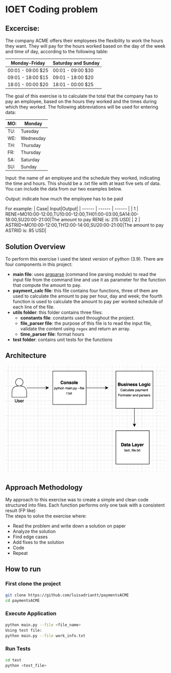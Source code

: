 # IOET Coding problem

## Excercise:

The company ACME offers their employees the flexibility to work the hours they want. They will pay for the hours worked based on the day of the week and time of day, according to the following table:


| Monday-Friday | Saturday and Sunday |
| ------ | ------ |
| 00:01 - 09:00  $25| 00:01 - 09:00  $30|
| 09:01 - 18:00  $15| 09:01 - 18:00  $20|
| 18:01 - 00:00  $20| 18:01 - 00:00  $25|

The goal of this exercise is to calculate the total that the company has to pay an employee, based on the hours they worked and the times during which they worked. The following abbreviations will be used for entering data:

| MO: | Monday |
| ------ | ------ |
| TU: | Tuesday|
| WE: | Wednesday|
| TH: | Thursday|
| FR: | Thursday|
| SA: | Saturday|
| SU: | Sunday|

Input: the name of an employee and the schedule they worked, indicating the time and hours. This should be a .txt file with at least five sets of data. You can include the data from our two examples below.

Output: indicate how much the employee has to be paid

For example:
| Case| Input|Output|
| ------ | ------ | ------ |
| 1 | RENE=MO10:00-12:00,TU10:00-12:00,TH01:00-03:00,SA14:00-18:00,SU20:00-21:00|The amount to pay RENE is: 215 USD|
| 2 | ASTRID=MO10:00-12:00,TH12:00-14:00,SU20:00-21:00|The amount to pay ASTRID is: 85 USD|

## Solution Overview
To perform this exercise I used the latest version of python (3.9).
There are four components in this project:
- **main file**: uses [argparse](https://docs.python.org/3/library/argparse.html#module-argparse) (command line parsing module) to read the input file from the command line and use it as parameter for the function that compute the amount to pay.
- **payment_calc file**: this file contains four functions, three of them are used to calculate the amount to pay per hour, day and week; the fourth function is used to calculate the amount to pay per worked schedule of each line of the file.
- **utils folder**: this folder contains three files:
  - **constants file**: constants used throughout the project.
  - **file_parser file**: the purpose of this file is to read the input file, validate the content using `regex` and return an array.
  - **time_parser file**: format hours
- **test folder**: contains unit tests for the functions 
## Architecture
![](architecture.png)
## Approach Methodology
My approach to this exercise was to create a simple and clean code structured into files. Each function performs only one task with a consistent result (FP like)
<br/>
The steps to solve the exercise where:
  - Read the problem and write down a solution on paper
  - Analyze the solution
  - Find edge cases
  - Add fixes to the solution
  - Code
  - Repeat
## How to run
### First clone the project

```bash
git clone https://github.com/luisadriantt/paymentsACME
cd paymentsACME
```

### Execute Application

```bash
python main.py --file <file_name>
Using test file:
python main.py --file work_info.txt
```

### Run Tests
```bash
cd test
python <test_file>
```

